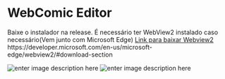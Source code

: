 # WebComic Editor
Baixe o instalador na release.
É necessário ter WebView2 instalado caso necessário(Vem junto com Microsoft Edge)
[Link para baixar Webview2]([https://www.google.com](https://developer.microsoft.com/en-us/microsoft-edge/webview2/#download-section))
https://developer.microsoft.com/en-us/microsoft-edge/webview2/#download-section

![enter image description here](https://i.imgur.com/7O8rTbN.png)
![enter image description here](https://i.imgur.com/55aMpN3.png)
